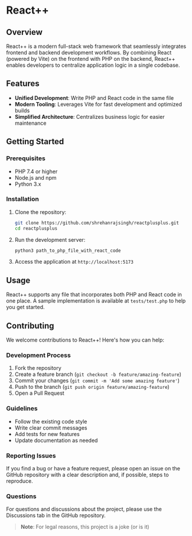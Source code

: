 # React++

## Overview
React++ is a modern full-stack web framework that seamlessly integrates frontend and backend development workflows. By combining React (powered by Vite) on the frontend with PHP on the backend, React++ enables developers to centralize application logic in a single codebase.

## Features
- **Unified Development**: Write PHP and React code in the same file
- **Modern Tooling**: Leverages Vite for fast development and optimized builds
- **Simplified Architecture**: Centralizes business logic for easier maintenance

## Getting Started

### Prerequisites
- PHP 7.4 or higher
- Node.js and npm
- Python 3.x

### Installation
1. Clone the repository:
    ```bash
    git clone https://github.com/shrehanrajsingh/reactplusplus.git
    cd reactplusplus
    ```

2. Run the development server:
    ```bash
    python3 path_to_php_file_with_react_code
    ```

3. Access the application at `http://localhost:5173`

## Usage
React++ supports any file that incorporates both PHP and React code in one place. A sample implementation is available at `tests/test.php` to help you get started.

## Contributing

We welcome contributions to React++! Here's how you can help:

### Development Process
1. Fork the repository
2. Create a feature branch (`git checkout -b feature/amazing-feature`)
3. Commit your changes (`git commit -m 'Add some amazing feature'`)
4. Push to the branch (`git push origin feature/amazing-feature`)
5. Open a Pull Request

### Guidelines
- Follow the existing code style
- Write clear commit messages
- Add tests for new features
- Update documentation as needed

### Reporting Issues
If you find a bug or have a feature request, please open an issue on the GitHub repository with a clear description and, if possible, steps to reproduce.

### Questions
For questions and discussions about the project, please use the Discussions tab in the GitHub repository.

> **Note**: For legal reasons, this project is a joke (or is it)